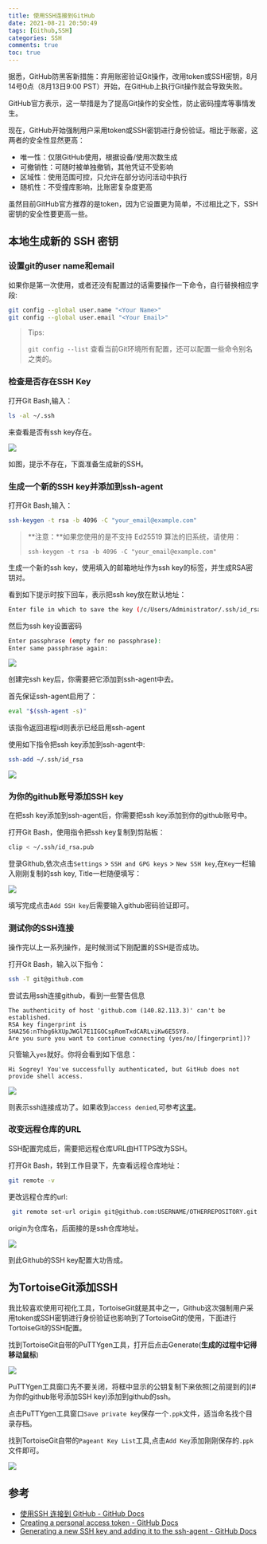 ```yaml
---
title: 使用SSH连接到GitHub
date: 2021-08-21 20:50:49
tags: [Github,SSH]
categories: SSH
comments: true
toc: true
---
```


据悉，GitHub防黑客新措施：弃用账密验证Git操作，改用token或SSH密钥，8月14号0点（8月13日9:00 PST）开始，在GitHub上执行Git操作就会导致失败。

GitHub官方表示，这一举措是为了提高Git操作的安全性，防止密码撞库等事情发生。

现在，GitHub开始强制用户采用token或SSH密钥进行身份验证。相比于账密，这两者的安全性显然更高：
- 唯一性：仅限GitHub使用，根据设备/使用次数生成
- 可撤销性：可随时被单独撤销，其他凭证不受影响
- 区域性：使用范围可控，只允许在部分访问活动中执行
- 随机性：不受撞库影响，比账密复杂度更高

虽然目前GitHub官方推荐的是token，因为它设置更为简单，不过相比之下，SSH密钥的安全性要更高一些。

## 本地生成新的 SSH 密钥

### 设置git的user name和email

如果你是第一次使用，或者还没有配置过的话需要操作一下命令，自行替换相应字段:

``` bash
git config --global user.name "<Your Name>"
git config --global user.email "<Your Email>"
```

> Tips:
>
> `git config --list` 查看当前Git环境所有配置，还可以配置一些命令别名之类的。

### 检查是否存在SSH Key

打开Git Bash,输入：

``` bash
ls -al ~/.ssh
```

来查看是否有ssh key存在。

![](https://gitee.com/Sogrey/gitee-cdn/raw/master/imgs/Checking%20for%20existing%20SSH%20keys.png)

如图，提示不存在，下面准备生成新的SSH。

### 生成一个新的SSH key并添加到ssh-agent

打开Git Bash,输入：

``` bash
ssh-keygen -t rsa -b 4096 -C "your_email@example.com"
```

> **注意：**如果您使用的是不支持 Ed25519 算法的旧系统，请使用：
>
> ```shell
> ssh-keygen -t rsa -b 4096 -C "your_email@example.com"
> ```

生成一个新的ssh key，使用填入的邮箱地址作为ssh key的标签，并生成RSA密钥对。

看到如下提示时按下回车，表示把ssh key放在默认地址：

``` bash
Enter file in which to save the key (/c/Users/Administrator/.ssh/id_rsa):
```

然后为ssh key设置密码

``` bash
Enter passphrase (empty for no passphrase):
Enter same passphrase again:
```

![](https://gitee.com/Sogrey/gitee-cdn/raw/master/imgs/Generating%20a%20new%20SSH%20key%20and%20adding%20it%20to%20the%20ssh-agent.png)

创建完ssh key后，你需要把它添加到ssh-agent中去。

首先保证ssh-agent启用了：

``` bash
eval "$(ssh-agent -s)"
```

该指令返回进程id则表示已经启用ssh-agent

使用如下指令把ssh key添加到ssh-agent中:

``` bash
ssh-add ~/.ssh/id_rsa
```

![](https://gitee.com/Sogrey/gitee-cdn/raw/master/imgs/adding%20ssh%20to%20the%20ssh-agent.png)

### 为你的github账号添加SSH key

在把ssh key添加到ssh-agent后，你需要把ssh key添加到你的github账号中。

打开Git Bash，使用指令把ssh key复制到剪贴板：

``` bash
clip < ~/.ssh/id_rsa.pub
```

登录Github,依次点击`Settings` > `SSH and GPG keys` > `New SSH key`,在`Key`一栏输入刚刚复制的ssh key, Title一栏随便填写：

![](https://gitee.com/Sogrey/gitee-cdn/raw/master/imgs/Adding%20a%20new%20SSH%20key%20to%20your%20GitHub%20account.png)

填写完成点击`Add SSH key`后需要输入github密码验证即可。

### 测试你的SSH连接

操作完以上一系列操作，是时候测试下刚配置的SSH是否成功。

打开Git Bash，输入以下指令：

``` bash
ssh -T git@github.com
```

尝试去用ssh连接github，看到一些警告信息

```
The authenticity of host 'github.com (140.82.113.3)' can't be established.
RSA key fingerprint is SHA256:nThbg6kXUpJWGl7E1IGOCspRomTxdCARLviKw6E5SY8.
Are you sure you want to continue connecting (yes/no/[fingerprint])?
```

只管输入`yes`就好。你将会看到如下信息：

``` 
Hi Sogrey! You've successfully authenticated, but GitHub does not provide shell access.
```

![](https://gitee.com/Sogrey/gitee-cdn/raw/master/imgs/Testing%20your%20SSH%20connection.png)

则表示ssh连接成功了。如果收到`access denied`,可参考[这里](https://help.github.com/articles/error-permission-denied-publickey/)。

### 改变远程仓库的URL

SSH配置完成后，需要把远程仓库URL由HTTPS改为SSH。

打开Git Bash，转到工作目录下，先查看远程仓库地址：

``` bash
git remote -v
```

更改远程仓库的url:

``` bash
 git remote set-url origin git@github.com:USERNAME/OTHERREPOSITORY.git
```

origin为仓库名，后面接的是ssh仓库地址。

![](https://gitee.com/Sogrey/gitee-cdn/raw/master/imgs/Changing%20a%20remote's%20URL.png)

到此Github的SSH key配置大功告成。

## 为TortoiseGit添加SSH

我比较喜欢使用可视化工具，TortoiseGit就是其中之一，Github这次强制用户采用token或SSH密钥进行身份验证也影响到了TortoiseGit的使用，下面进行TortoiseGit的SSH配置。

找到TortoiseGit自带的PuTTYgen工具，打开后点击Generate(**生成的过程中记得移动鼠标**)

![](https://gitee.com/Sogrey/gitee-cdn/raw/master/imgs/Create%20SSH%20key%20by%20PuTTY%20Key%20Generator.png)

PuTTYgen工具窗口先不要关闭，将框中显示的公钥复制下来依照[之前提到的](#为你的github账号添加SSH key)添加到github的ssh。

点击PuTTYgen工具窗口`Save private key`保存一个`.ppk`文件，适当命名找个目录存档。

找到TortoiseGit自带的`Pageant Key List`工具,点击`Add Key`添加刚刚保存的`.ppk`文件即可。

![](https://gitee.com/Sogrey/gitee-cdn/raw/master/imgs/Add%20ppk%20file%20into%20Pageant%20Key%20List.png)

## 参考

- [使用SSH 连接到 GitHub - GitHub Docs](https://docs.github.com/cn/github/authenticating-to-github/connecting-to-github-with-ssh)
- [Creating a personal access token - GitHub Docs](https://docs.github.com/en/github/authenticating-to-github/keeping-your-account-and-data-secure/creating-a-personal-access-token)
- [Generating a new SSH key and adding it to the ssh-agent - GitHub Docs](https://docs.github.com/en/github/authenticating-to-github/connecting-to-github-with-ssh/generating-a-new-ssh-key-and-adding-it-to-the-ssh-agent)

